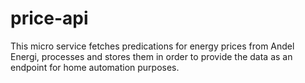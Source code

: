# price-api
This micro service fetches predications for energy prices from Andel Energi, processes and stores them in order to provide the data as an endpoint for home automation purposes.
